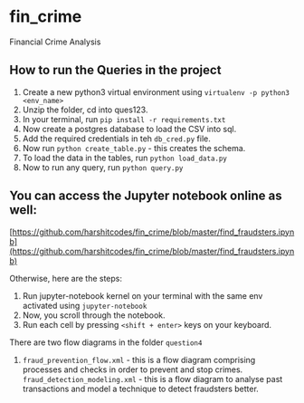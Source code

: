 # fin_crime
Financial Crime Analysis

## How to run the Queries in the project

1. Create a new python3 virtual environment using `virtualenv -p python3 <env_name>`
2. Unzip the folder, cd into ques123.
3. In your terminal, run `pip install -r requirements.txt`
4. Now create a postgres database to load the CSV into sql.
5. Add the required credentials in teh `db_cred.py` file.
6. Now run `python create_table.py` - this creates the schema.
7. To load the data in the tables, run `python load_data.py`
8. Now to run any query, run `python query.py`

## You can access the Jupyter notebook online as well: 

[https://github.com/harshitcodes/fin_crime/blob/master/find_fraudsters.ipynb](https://github.com/harshitcodes/fin_crime/blob/master/find_fraudsters.ipynb)

Otherwise, here are the steps:

1. Run jupyter-notebook kernel on your terminal with the same env activated using `jupyter-notebook`
2. Now, you scroll through the notebook.
3. Run each cell by pressing `<shift + enter>` keys on your keyboard.


There are two flow diagrams in the folder `question4`
1. `fraud_prevention_flow.xml` - this is a flow diagram comprising processes and checks in order to prevent and stop crimes.
`fraud_detection_modeling.xml` - this is a flow diagram to analyse past transactions and model a technique to detect fraudsters better.


